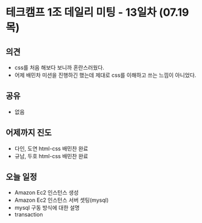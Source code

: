 


# 테크캠프 1조 데일리 미팅 - 13일차 (07.19 목)

## 의견

- css를 처음 해보다 보니까 혼란스러웠다.
- 어제 배민차 미션을 진행하긴 했는데 제대로 css를 이해하고 쓰는 느낌이 아니었다.

## 공유

- 없음

## 어제까지 진도

- 다인, 도연 html-css 배민찬 완료
- 규남, 두호 html-css 배민찬 완료

## 오늘 일정

- Amazon Ec2 인스턴스 생성
- Amazon Ec2 인스턴스 서버 셋팅(mysql)
- mysql 구동 방식에 대한 설명
- transaction
